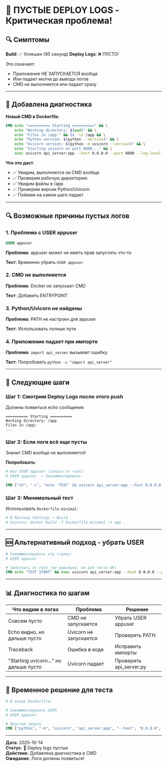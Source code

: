 # 🚨 ПУСТЫЕ DEPLOY LOGS - Критическая проблема!

## 🔍 Симптомы

**Build**: ✅ Успешен (95 секунд)
**Deploy Logs**: ❌ ПУСТО!

Это означает:
- Приложение НЕ ЗАПУСКАЕТСЯ вообще
- Или падает молча до вывода логов
- CMD не выполняется или падает сразу

---

## 🎯 Добавлена диагностика

**Новый CMD в Dockerfile**:
```dockerfile
CMD echo "========== Starting ==========" && \
    echo "Working directory: $(pwd)" && \
    echo "Files in /app:" && ls -la /app && \
    echo "Python version: $(python --version)" && \
    echo "Uvicorn version: $(python -m uvicorn --version)" && \
    echo "Starting uvicorn on port 8080..." && \
    exec uvicorn api_server:app --host 0.0.0.0 --port 8080 --log-level info
```

**Что это даст**:
- ✅ Увидим, выполняется ли CMD вообще
- ✅ Проверим рабочую директорию
- ✅ Увидим файлы в /app
- ✅ Проверим версии Python/Uvicorn
- ✅ Поймем на каком шаге падает

---

## 🔍 Возможные причины пустых логов

### 1. Проблема с USER appuser
```dockerfile
USER appuser
```
**Проблема**: appuser может не иметь прав запустить что-то

**Тест**: Временно убрать `USER appuser`

### 2. CMD не выполняется
**Проблема**: Docker не запускает CMD

**Тест**: Добавить ENTRYPOINT

### 3. Python/Uvicorn не найдены
**Проблема**: PATH не настроен для appuser

**Тест**: Использовать полные пути

### 4. Приложение падает при импорте
**Проблема**: `import api_server` вызывает ошибку

**Тест**: Попробовать `python -c "import api_server"`

---

## 🎯 Следующие шаги

### Шаг 1: Смотрим Deploy Logs после этого push

Должны появиться echo сообщения:
```
========== Starting ==========
Working directory: /app
Files in /app:
...
```

### Шаг 2: Если логи всё еще пусты

Значит CMD вообще не выполняется!

**Попробовать**:
```dockerfile
# Без USER appuser (запуск от root)
# USER appuser  ← Закомментировать

CMD ["sh", "-c", "echo 'TEST' && uvicorn api_server:app --host 0.0.0.0 --port 8080"]
```

### Шаг 3: Минимальный тест

Использовать `Dockerfile.minimal`:
```bash
# В Railway Settings → Build
# Указать: docker build -f Dockerfile.minimal -t app .
```

---

## 🆘 Альтернативный подход - убрать USER

```dockerfile
# Закомментировать эту строку:
# USER appuser

# Запускать от root (не идеально, но для теста OK)
CMD echo "TEST START" && exec uvicorn api_server:app --host 0.0.0.0 --port 8080
```

---

## 📊 Диагностика по шагам

| Что видим в логах | Проблема | Решение |
|-------------------|----------|---------|
| Совсем пусто | CMD не запускается | Убрать USER appuser |
| Echo видно, но дальше пусто | Uvicorn не запускается | Проверить PATH |
| Traceback | Ошибка в коде | Исправить импорты |
| "Starting uvicorn..." но дальше пусто | Uvicorn падает | Проверить api_server.py |

---

## 🔧 Временное решение для теста

```dockerfile
# В конце Dockerfile:

# Закомментировать USER
# USER appuser

# Простой запуск
CMD ["python", "-m", "uvicorn", "api_server:app", "--host", "0.0.0.0", "--port", "8080"]
```

---

**Дата**: 2025-10-14  
**Статус**: 🚨 Deploy logs пустые  
**Действие**: Добавлена диагностика в CMD  
**Ожидание**: Логи должны появиться!

